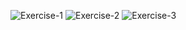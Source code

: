 ![Exercise-1](https://user-images.githubusercontent.com/71330416/183286544-09a87f17-3bd6-43fd-904d-c6e190e1d7b5.PNG)
![Exercise-2](https://user-images.githubusercontent.com/71330416/183286541-ddbbeb58-d00c-4934-9b12-c6a3b1b49c9d.PNG)
![Exercise-3](https://user-images.githubusercontent.com/71330416/183286542-ba86d291-b345-40d1-aceb-7f63fa48a602.PNG)
